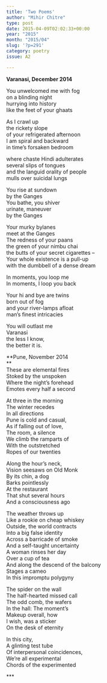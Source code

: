 ```yaml
---
title: 'Two Poems'
author: "Mihir Chitre"
type: post
date: 2015-04-09T02:02:33+00:00
year: "2015"
month: "2015/04"
slug: '?p=291'
category: poetry
issue: A2

---
```

**Varanasi, December 2014**

You unwelcomed me with fog  
on a blinding night  
hurrying into history  
like the feet of your ghaats

As I crawl up  
the rickety slope  
of your refrigerated afternoon  
I am spiral and backward  
in time&#8217;s forsaken bedroom

where chaste Hindi adulterates  
several slips of tongues  
and the languid orality of people  
mulls over suicidal lungs

You rise at sundown  
by the Ganges  
You bathe, you shiver  
urinate, maneuver  
by the Ganges

Your murky bylanes  
meet at the Ganges  
The redness of your paans  
the green of your nimbu chai  
the butts of your secret cigarettes &#8211;  
Your whole existence is a pull-up  
with the dumbbell of a dense dream

In moments, you loop me  
In moments, I loop you back

Your hi and bye are twins  
born out of fog  
and your river-lamps afloat  
man’s finest intricacies

You will outlast me  
Varanasi  
the less I know,  
the better it is.

**Pune, November 2014  
**  
These are elemental fires  
Stoked by the unspoken  
Where the night’s forehead  
Emotes every half a second

At three in the morning  
The winter recedes  
In all directions  
Pune is cold and casual,  
As if falling out of love,  
The room, a silence  
We climb the ramparts of  
With the outstretched  
Ropes of our twenties

Along the hour’s neck,  
Vision seesaws on Old Monk  
By its chin, a dog  
Barks pointlessly  
At the restaurant  
That shut several hours  
And a consciousness ago

The weather throws up  
Like a rookie on cheap whiskey  
Outside, the world contracts  
Into a big false identity  
Across a barricade of smoke  
And a self-taught uncertainty  
A woman rinses her day  
Over a cup of tea  
And along the descend of the balcony  
Stages a cameo  
In this impromptu polygyny 

The spider on the wall  
The half-hearted missed call  
The odd comb, the wafers  
In the hall: The moment&#8217;s  
Makeup overall, how  
I wish, was a sticker  
On the desk of eternity

In this city,  
A glinting test tube  
Of interpersonal coincidences,  
We’re all experimental  
Chords of the experimented

\***
